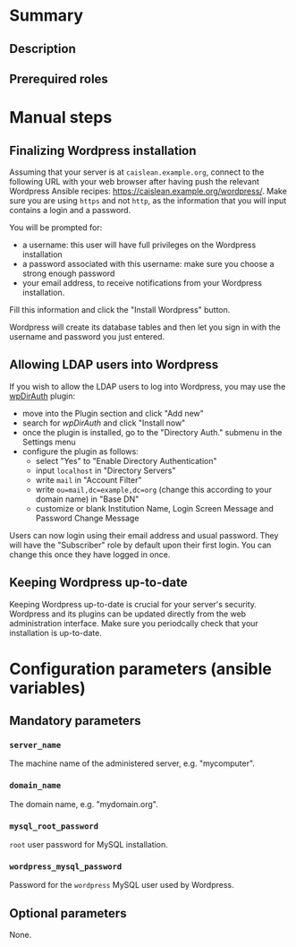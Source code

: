 # Summary

## Description

## Prerequired roles

# Manual steps

## Finalizing Wordpress installation

Assuming that your server is at `caislean.example.org`, connect to the following
URL with your web browser after having push the relevant Wordpress Ansible
recipes: <https://caislean.example.org/wordpress/>. Make sure you are using
`https` and not `http`, as the information that you will input contains a login
and a password.

You will be prompted for:

- a username: this user will have full privileges on the Wordpress installation
- a password associated with this username: make sure you choose a strong enough
  password
- your email address, to receive notifications from your Wordpress installation.

Fill this information and click the "Install Wordpress" button.

Wordpress will create its database tables and then let you sign in with the
username and password you just entered.

## Allowing LDAP users into Wordpress

If you wish to allow the LDAP users to log into Wordpress, you may use the
[wpDirAuth](https://wordpress.org/plugins/wpdirauth/) plugin:

- move into the Plugin section and click "Add new"
- search for _wpDirAuth_ and click "Install now"
- once the plugin is installed, go to the "Directory Auth." submenu in the
  Settings menu
- configure the plugin as follows:
    - select "Yes" to "Enable Directory Authentication"
    - input `localhost` in "Directory Servers"
    - write `mail` in "Account Filter"
    - write `ou=mail,dc=example,dc=org` (change this according to your domain
      name) in "Base DN"
    - customize or blank Institution Name, Login Screen Message and Password
      Change Message

Users can now login using their email address and usual password. They will have
the "Subscriber" role by default upon their first login. You can change this
once they have logged in once.

## Keeping Wordpress up-to-date

Keeping Wordpress up-to-date is crucial for your server's security. Wordpress
and its plugins can be updated directly from the web administration interface.
Make sure you periodcally check that your installation is up-to-date.

# Configuration parameters (ansible variables)

## Mandatory parameters

### `server_name`

The machine name of the administered server, e.g. "mycomputer".

### `domain_name`

The domain name, e.g. "mydomain.org".

### `mysql_root_password`

`root` user password for MySQL installation.

### `wordpress_mysql_password`

Password for the `wordpress` MySQL user used by Wordpress.

## Optional parameters

None.
